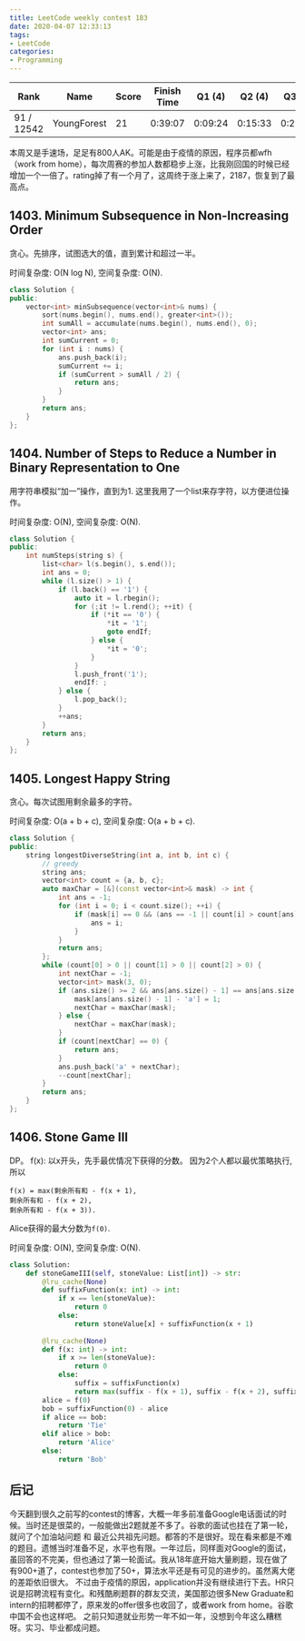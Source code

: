 ```yaml
---
title: LeetCode weekly contest 183
date: 2020-04-07 12:33:13
tags:
- LeetCode
categories:
- Programming
---
```


| Rank |	Name |	Score |	Finish Time | 	Q1 (4) |	Q2 (4) |	Q3 (6) |	Q4 (7)|
|--|--|--|--|--|--|--|--|
| 91 / 12542 |	YoungForest | 	21 | 0:39:07 | 0:09:24 |  0:15:33 |  0:29:53 | 0:39:07 |

本周又是手速场，足足有800人AK。可能是由于疫情的原因，程序员都wfh（work from home），每次周赛的参加人数都稳步上涨，比我刚回国的时候已经增加一个一倍了。rating掉了有一个月了，这周终于涨上来了，2187，恢复到了最高点。

## 1403. Minimum Subsequence in Non-Increasing Order

贪心。先排序，试图选大的值，直到累计和超过一半。

时间复杂度: O(N log N),
空间复杂度: O(N).

```cpp
class Solution {
public:
    vector<int> minSubsequence(vector<int>& nums) {
        sort(nums.begin(), nums.end(), greater<int>());
        int sumAll = accumulate(nums.begin(), nums.end(), 0);
        vector<int> ans;
        int sumCurrent = 0;
        for (int i : nums) {
            ans.push_back(i);
            sumCurrent += i;
            if (sumCurrent > sumAll / 2) {
                return ans;
            }
        }
        return ans;
    }
};
```

## 1404. Number of Steps to Reduce a Number in Binary Representation to One

用字符串模拟“加一”操作，直到为1.
这里我用了一个list来存字符，以方便进位操作。

时间复杂度: O(N),
空间复杂度: O(N).

```cpp
class Solution {
public:
    int numSteps(string s) {
        list<char> l(s.begin(), s.end());
        int ans = 0;
        while (l.size() > 1) {
            if (l.back() == '1') {
                auto it = l.rbegin();
                for (;it != l.rend(); ++it) {
                    if (*it == '0') {
                        *it = '1';
                        goto endIf;
                    } else {
                        *it = '0';
                    }
                }
                l.push_front('1');
                endIf: ;
            } else {
                l.pop_back();
            }
            ++ans;
        }
        return ans;
    }
};
```

## 1405. Longest Happy String

贪心。每次试图用剩余最多的字符。

时间复杂度: O(a + b + c),
空间复杂度: O(a + b + c).

```cpp
class Solution {
public:
    string longestDiverseString(int a, int b, int c) {
        // greedy
        string ans;
        vector<int> count = {a, b, c};
        auto maxChar = [&](const vector<int>& mask) -> int {
            int ans = -1;
            for (int i = 0; i < count.size(); ++i) {
                if (mask[i] == 0 && (ans == -1 || count[i] > count[ans])) {
                    ans = i;
                }
            }
            return ans;
        };
        while (count[0] > 0 || count[1] > 0 || count[2] > 0) {
            int nextChar = -1;
            vector<int> mask(3, 0);
            if (ans.size() >= 2 && ans[ans.size() - 1] == ans[ans.size() - 2]) {
                mask[ans[ans.size() - 1] - 'a'] = 1;
                nextChar = maxChar(mask);
            } else {
                nextChar = maxChar(mask);
            }
            if (count[nextChar] == 0) {
                return ans;
            }
            ans.push_back('a' + nextChar);
            --count[nextChar];
        }
        return ans;
    }
};
```

## 1406. Stone Game III

DP。
f(x): 以x开头，先手最优情况下获得的分数。
因为2个人都以最优策略执行, 所以
```
f(x) = max(剩余所有和 - f(x + 1),
剩余所有和 - f(x + 2),
剩余所有和 - f(x + 3)).
```
Alice获得的最大分数为`f(0)`.

时间复杂度: O(N),
空间复杂度: O(N).

```python
class Solution:
    def stoneGameIII(self, stoneValue: List[int]) -> str:
        @lru_cache(None)
        def suffixFunction(x: int) -> int:
            if x == len(stoneValue):
                return 0
            else:
                return stoneValue[x] + suffixFunction(x + 1)
            
        @lru_cache(None)
        def f(x: int) -> int:
            if x >= len(stoneValue):
                return 0
            else:
                suffix = suffixFunction(x)
                return max(suffix - f(x + 1), suffix - f(x + 2), suffix - f(x + 3))
        alice = f(0)
        bob = suffixFunction(0) - alice
        if alice == bob:
            return 'Tie'
        elif alice > bob:
            return 'Alice'
        else:
            return 'Bob'
```

## 后记

今天翻到很久之前写的contest的博客，大概一年多前准备Google电话面试的时候。当时还是很菜的，一般能做出2题就差不多了。谷歌的面试也挂在了第一轮，就问了个加油站问题 和 最近公共祖先问题。都答的不是很好。现在看来都是不难的题目。遗憾当时准备不足，水平也有限。一年过后，同样面对Google的面试，虽回答的不完美，但也通过了第一轮面试。我从18年底开始大量刷题，现在做了有900+道了，contest也参加了50+，算法水平还是有可见的进步的。虽然离大佬的差距依旧很大。
不过由于疫情的原因，application并没有继续进行下去。HR只说是招聘流程有变化。和残酷刷题群的群友交流，美国那边很多New Graduate和intern的招聘都停了，原来发的offer很多也收回了，或者work from home。谷歌中国不会也这样吧。
之前只知道就业形势一年不如一年，没想到今年这么糟糕呀。实习、毕业都成问题。